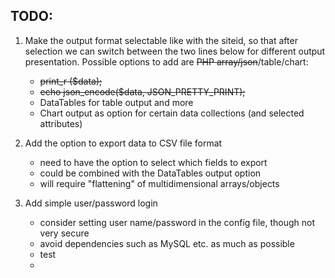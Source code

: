 ## TODO:

1. Make the output format selectable like with the siteid, so that after selection we can switch between the two lines below for different output presentation. Possible options to add are ~~PHP array/json~~/table/chart:
    - ~~print_r ($data);~~
    - ~~echo json_encode($data, JSON_PRETTY_PRINT);~~
    - DataTables for table output and more
    - Chart output as option for certain data collections (and selected attributes)

2. Add the option to export data to CSV file format
    - need to have the option to select which fields to export
    - could be combined with the DataTables output option
    - will require "flattening" of multidimensional arrays/objects

3. Add simple user/password login
    - consider setting user name/password in the config file, though not very secure
    - avoid dependencies such as MySQL etc. as much as possible
    - test
    - 
